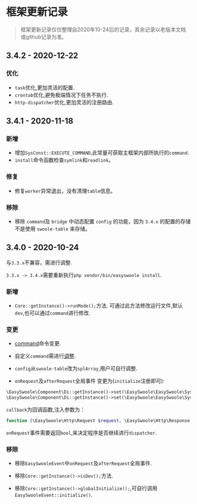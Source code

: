 # 框架更新记录
> 框架更新记录仅仅整理自2020年10-24后的记录，其余记录以老版本文档或github记录为准。

## 3.4.2 - 2020-12-22

### 优化

- `task`优化,更加灵活的配置.
- `crontab`优化,避免极端情况下任务不执行.
- `http-dispatcher`优化,更加灵活的注册路由.

## 3.4.1 - 2020-11-18

### 新增

- 增加`SysConst::EXECUTE_COMMAND`,此常量可获取主框架内部所执行的`command`.
- `install`命令函数检查`symlink`和`readlink`。

### 修复

- 修复`worker`异常退出，没有清理`table`信息。

### 移除

- 移除 `command`及 `bridge` 中动态配置 `config` 的功能，因为 `3.4.x` 的配置的存储不是使用 `swoole-table` 来存储。

## 3.4.0 - 2020-10-24

与`3.3.x`不兼容，需进行调整.

`3.3.x -> 3.4.x`需要重新执行`php vendor/bin/easyswoole install`.

### 新增

- `Core::getInstance()->runMode();`方法. 可通过此方法修改运行文件,默认`dev`,也可以通过`command`进行修改.

### 变更

- [command](/QuickStart/command.md)命令变更.

- 自定义`command`需进行[调整](https://github.com/easy-swoole/command).

- `config`从`swoole-table`改为`splArray`,用户可自行调整.

- `onRequest`及`afterRequest`全局事件
变更为(`initialize`注册即可):
```php
\EasySwoole\Component\Di::getInstance()->set(\EasySwoole\EasySwoole\SysConst::HTTP_GLOBAL_ON_REQUEST, callback);
\EasySwoole\Component\Di::getInstance()->set(\EasySwoole\EasySwoole\SysConst::HTTP_GLOBAL_AFTER_REQUEST, callback);
```
`callback`为回调函数,注入参数为：
```php
function (\EasySwoole\Http\Request $request, \EasySwoole\Http\Response $response){}
```
`onRequest`事件需要返回`bool`,来决定程序是否继续进行`dispatcher`.

### 移除

- 移除`EasySwooleEvent`中`onRequest`及`afterRequest`全局事件.

- 移除`Core::getInstance()->isDev();`方法.

- 移除`Core::getInstance()->globalInitialize();`,可自行调用`EasySwooleEvent::initialize()`.
